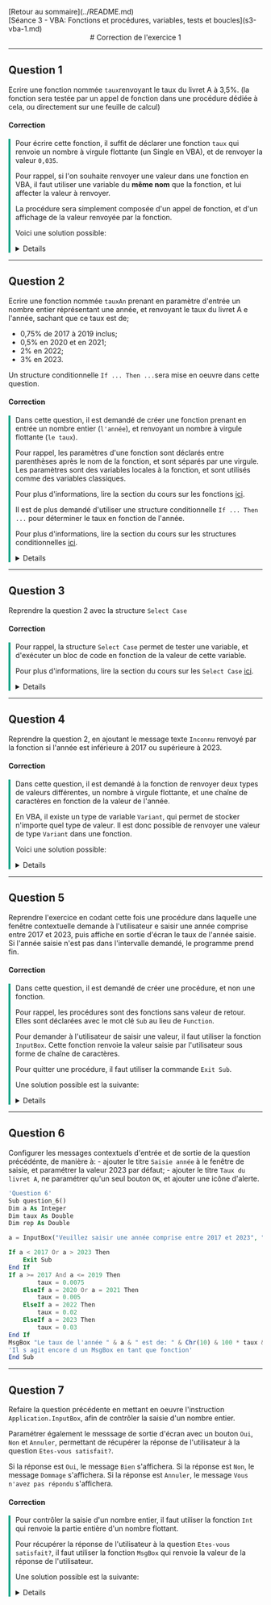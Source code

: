 <p style="text-align:left;">
    [Retour au sommaire](../README.md)
    <span style="float:right;">
        [Séance 3 - VBA: Fonctions et procédures, variables, tests et boucles](s3-vba-1.md)
    </span>
</p>

<div style="text-align:center;">
# Correction de l'exercice 1
</div>

---

## Question 1

Ecrire une fonction nommée `taux`renvoyant le taux du livret A à 3,5%.
(la fonction sera testée par un appel de fonction dans une procédure dédiée à cela, ou directement sur une feuille de calcul)

#### Correction

<div style="border-left:solid #17a589 4px;padding-left:10px; ">

Pour écrire cette fonction, il suffit de déclarer une fonction `taux` qui renvoie un
nombre à virgule flottante (un Single en VBA), et de renvoyer la valeur `0,035`.

Pour rappel, si l'on souhaite renvoyer une valeur dans une fonction en VBA, il faut
utiliser une variable du **même nom** que la fonction, et lui affecter la valeur à renvoyer.

La procédure sera simplement composée d'un appel de fonction, et d'un affichage de la
valeur renvoyée par la fonction.

Voici une solution possible:


<details>

```php
'Question 1'
Function taux() As Single
    taux = 0.035
End Function

Sub appel_taux()
    MsgBox ("le taux est de " & taux())
End Sub
```

</details>
</div>

---

## Question 2

Ecrire une fonction nommée `tauxAn` prenant en paramètre d'entrée un nombre entier réprésentant une année, et renvoyant le taux du livret A e l'année, sachant que ce taux est de;

- 0,75% de 2017 à 2019 inclus;
- 0,5% en 2020 et en 2021;
- 2% en 2022;
- 3% en 2023.

Un structure conditionnelle `If ... Then ...`sera mise en oeuvre dans cette question.

#### Correction

<div style="border-left:solid #17a589 4px;padding-left:10px; ">

Dans cette question, il est demandé de créer une fonction prenant en entrée un nombre entier (`l'année`), et renvoyant un nombre à virgule flottante (`le taux`).

Pour rappel, les paramètres d'une fonction sont déclarés entre parenthèses après le nom de la fonction, et sont séparés par une virgule. Les paramètres sont des variables locales à la fonction, et sont utilisés comme des variables classiques.

Pour plus d'informations, lire la section du cours sur les fonctions [ici](README.md#-les-fonctions).

Il est de plus demandé d'utiliser une structure conditionnelle `If ... Then ...` pour déterminer le taux en fonction de l'année.

Pour plus d'informations, lire la section du cours sur les structures conditionnelles [ici](README.md#-les-conditions).


<details>

```php
'Question 2'
Function tauxAn(a As Integer) As Single
    If a >= 2017 And a <= 2019 Then
        tauxAn = 0.0075
    ElseIf a >= 2020 And a <= 2021 Then
        tauxAn = 0.005
    ElseIf a = 2022 Then
        tauxAn = 0.02
    ElseIf a = 2023 Then
        tauxAn = 0.03
    End If
    
End Function

Sub appel_tauxAn()    'Procédure d appel de la fonction'
    MsgBox ("La remise finale est égale à " & tauxAn(2022))
End Sub
```

</details>

</div>

---

## Question 3

Reprendre la question 2 avec la structure `Select Case`

#### Correction

<div style="border-left:solid #17a589 4px;padding-left:10px; ">

Pour rappel, la structure `Select Case` permet de tester une variable, et d'exécuter un bloc de code en fonction de la valeur de cette variable.

Pour plus d'informations, lire la section du cours sur les `Select Case` [ici](README.md#-les-conditions).

<details>

```php
'Question 3'
Function tauxAnSelect(a As Integer) As Single
    Select Case a
        Case 2017 To 2019
            tauxAnSelect = 0.0075
        Case 2020, 2021
            tauxAnSelect = 0.005
        Case 2022
            tauxAnSelect = 0.02
        Case 2023
            tauxAnSelect = 0.03
    End Select
End Function

Sub appel_tauxAnSelect()    'Procédure d appel de la fonction'
    MsgBox ("La remise finale est égale à " & tauxAnSelect(2022))
End Sub
```

</details>

</div>

---

## Question 4

Reprendre la question 2, en ajoutant le message texte `Inconnu` renvoyé par la fonction si l'année est inférieure à 2017 ou supérieure à 2023.

#### Correction

<div style="border-left:solid #17a589 4px;padding-left:10px; ">

Dans cette question, il est demandé  à la fonction de renvoyer deux types de valeurs différentes, un nombre à virgule flottante, et une chaîne de caractères en fonction de la valeur de l'année.

En VBA, il existe un type de variable `Variant`, qui permet de stocker n'importe quel type de valeur. Il est donc possible de renvoyer une valeur de type `Variant` dans une fonction.

Voici une solution possible:

<details>

```php
'Question 4'

Function tauxAnInconnu(a As Integer) As Variant
    If a >= 2017 And a <= 2019 Then
        tauxAnInconnu = 0.0075
    ElseIf a >= 2020 And a <= 2021 Then
        tauxAnInconnu = 0.005
    ElseIf a = 2022 Then
        tauxAnInconnu = 0.02
    ElseIf a = 2023 Then
        tauxAnInconnu = 0.03
    Else
        tauxAnInconnu = "Inconnu"
    End If
    
End Function

Sub appel_tauxAnInconnu()    'Procédure d appel de la fonction'
    MsgBox ("La remise finale est égale à " & tauxAnInconnu(2022))
End Sub
```

</details>

</div>

---

## Question 5

Reprendre l'exercice en codant cette fois une procédure dans laquelle une fenêtre contextuelle demande à l'utilisateur e saisir une année comprise entre 2017 et 2023, puis affiche en sortie d'écran le taux de l'année saisie. Si l'année saisie n'est pas dans l'intervalle demandé, le programme prend fin.

#### Correction

<div style="border-left:solid #17a589 4px;padding-left:10px; ">

Dans cette question, il est demandé de créer une procédure, et non une fonction.

Pour rappel, les procédures sont des fonctions sans valeur de retour. Elles sont déclarées avec le mot clé `Sub` au lieu de `Function`.

Pour demander à l'utilisateur de saisir une valeur, il faut utiliser la fonction `InputBox`. Cette fonction renvoie la valeur saisie par l'utilisateur sous forme de chaîne de caractères.

Pour quitter une procédure, il faut utiliser la commande `Exit Sub`.

Une solution possible est la suivante:

<details>

```php
'Question 5'
Sub question_5()
    Dim a As Integer
    Dim taux As Double
    a = InputBox("Veuillez saisir une année comprise entre 2017 et 2023")
    If a < 2017 Or a > 2023 Then
        Exit Sub
    End If
    If a >= 2017 And a <= 2019 Then
        taux = 0.0075
    ElseIf a = 2020 Or a = 2021 Then
        taux = 0.005
    ElseIf a = 2022 Then
        taux = 0.02
    ElseIf a = 2023 Then
        taux = 0.03
    End If
    MsgBox "Le taux de l'année " & a & " est de: " & taux  'Il s agit ici de la Fonction  MsgBox (pas de parenthèses nécessaires)'
End Sub
```

</details>

</div>

---

## Question 6

Configurer les messages contextuels d'entrée et de sortie de la question précédénte, de manière à:
    - ajouter le titre `Saisie année` à le fenêtre de saisie, et paramétrer la valeur 2023 par défaut;
    - ajouter le titre `Taux du livret A`, ne paramétrer qu'un seul bouton `OK`, et ajouter une icône d'alerte.

```php
'Question 6'
Sub question_6()
Dim a As Integer
Dim taux As Double
Dim rep As Double

a = InputBox("Veuillez saisir une année comprise entre 2017 et 2023", "Saisie année", 2023)

If a < 2017 Or a > 2023 Then
    Exit Sub
End If
If a >= 2017 And a <= 2019 Then
        taux = 0.0075
    ElseIf a = 2020 Or a = 2021 Then
        taux = 0.005
    ElseIf a = 2022 Then
        taux = 0.02
    ElseIf a = 2023 Then
        taux = 0.03
End If
MsgBox "Le taux de l'année " & a & " est de: " & Chr(10) & 100 * taux & " %", vbOKOnly + vbExclamation, "Taux du livert A"
'Il s agit encore d un MsgBox en tant que fonction'
End Sub
```

---

## Question 7

Refaire la question précédente en mettant en oeuvre l'instruction `Application.InputBox`, afin de contrôler la saisie d'un nombre entier.

Paramétrer également le messsage de sortie d'écran avec un bouton `Oui`, `Non` et `Annuler`, permettant de récupérer la réponse de l'utilisateur à la question `Etes-vous satisfait?`.

Si la réponse est `Oui`, le message `Bien` s'affichera. Si la réponse est `Non`, le message `Dommage` s'affichera. Si la réponse est `Annuler`, le message `Vous n'avez pas répondu` s'affichera.

#### Correction

<div style="border-left:solid #17a589 4px;padding-left:10px; ">

Pour contrôler la saisie d'un nombre entier, il faut utiliser la fonction `Int` qui renvoie la partie entière d'un nombre flottant.

Pour récupérer la réponse de l'utilisateur à la question `Etes-vous satisfait?`, il faut utiliser la fonction `MsgBox` qui renvoie la valeur de la réponse de l'utilisateur.

Une solution possible est la suivante:

<details>

```php
'Question 7'
Sub question_7()
Dim a As Integer
Dim taux As Double
Dim rep As Double
a = Application.InputBox("Veuillez saisir une année comprise entre 2017 et 2023", "Saisie année", 2023, Type:=1)
If a - Int(a) <> 0 Then  'Int() convertit un flottant en entier. On peut aussi utiliser Fix()'
  MsgBox "Vous n'avez pas saisi un nombre entier"
  Exit Sub
End If

If a >= 2017 And a <= 2019 Then
        taux = 0.0075
    ElseIf a = 2020 Or a = 2021 Then
        taux = 0.005
    ElseIf a = 2022 Then
        taux = 0.02
    ElseIf a = 2023 Then
        taux = 0.03
End If
rep = MsgBox("Le taux de l'année " & a & " est de: " & Chr(10) & 100 * taux & " %", vbYesNoCancel + vbExclamation, "Taux du livert A")
'Il s agit ici de la méthode MsgBox (procédure)= les parenthèses sont obligatoires, ainsi que son affectation à une variable'
If rep = vbYes Then
    MsgBox "Bien"
ElseIf rep = vbNo Then
    MsgBox "Dommage"
Else
    MsgBox "Vous n’avez pas répondu"
End If
End Sub
```

</details>